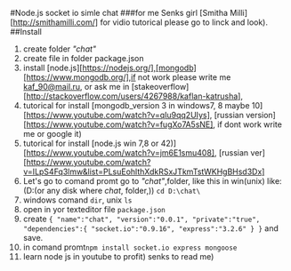 #Node.js socket io simle chat 
###for me
Senks girl [Smitha Milli][http://smithamilli.com/] for vidio tutorical please go to linck and look).
##Install
1. create folder *"chat"*
2. create file in folder package.json 
3. install [node.js][https://nodejs.org/],[mongodb][https://www.mongodb.org/],if not work please write me kaf_90@mail.ru, or ask me in [stakeoverflow][http://stackoverflow.com/users/4267988/kaflan-katrusha], 
4. tutorical for install [mongodb_version 3 in windows7, 8 maybe 10][https://www.youtube.com/watch?v=qIu9qq2UIys], [russian version][https://www.youtube.com/watch?v=fugXo7A5sNE], if dont work write me or google it)
5. tutorical for install [node.js win 7,8 or 42)][https://www.youtube.com/watch?v=jm6E1smu408], [russian ver][https://www.youtube.com/watch?v=ILpS4Fq3lmw&list=PLsuEohlthXdkRSxJTkmTstWKHgBHsd3Dx]
6. Let's go to comand promt go to *"chat"*,folder, like this in win(unix) like: (D:(or any disk where *chat*, folder,)) `cd D:\chat\ `
7.  windows comand `dir`, unix `ls`
8. open in yor texteditor file `package.json `
9. create `{
    "name":"chat",
    "version":"0.0.1",
    "private":"true",
    "dependencies":{
        "socket.io":"0.9.16",
        "express":"3.2.6"
    }
}` and save.
10. in comand promt`npm install socket.io express mongoose`
11. learn node js in youtube to profit) senks to read me)